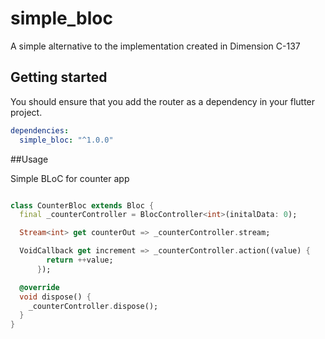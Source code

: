 # simple_bloc

A simple alternative to the implementation created in Dimension C-137

## Getting started

You should ensure that you add the router as a dependency in your flutter project.

```yaml
dependencies:
  simple_bloc: "^1.0.0"
```

##Usage

Simple BLoC for counter app

```dart

class CounterBloc extends Bloc {
  final _counterController = BlocController<int>(initalData: 0);

  Stream<int> get counterOut => _counterController.stream;

  VoidCallback get increment => _counterController.action((value) {
        return ++value;
      });

  @override
  void dispose() {
    _counterController.dispose();
  }
}

```
